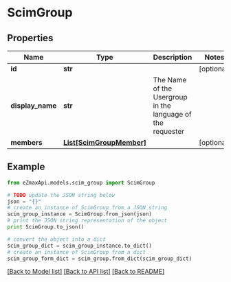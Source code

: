 # ScimGroup


## Properties
Name | Type | Description | Notes
------------ | ------------- | ------------- | -------------
**id** | **str** |  | [optional] 
**display_name** | **str** | The Name of the Usergroup in the language of the requester | 
**members** | [**List[ScimGroupMember]**](ScimGroupMember.md) |  | [optional] 

## Example

```python
from eZmaxApi.models.scim_group import ScimGroup

# TODO update the JSON string below
json = "{}"
# create an instance of ScimGroup from a JSON string
scim_group_instance = ScimGroup.from_json(json)
# print the JSON string representation of the object
print ScimGroup.to_json()

# convert the object into a dict
scim_group_dict = scim_group_instance.to_dict()
# create an instance of ScimGroup from a dict
scim_group_form_dict = scim_group.from_dict(scim_group_dict)
```
[[Back to Model list]](../README.md#documentation-for-models) [[Back to API list]](../README.md#documentation-for-api-endpoints) [[Back to README]](../README.md)


